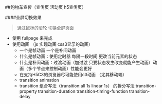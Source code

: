 ##购物车宣传（宣传页 活动页 h5宣传页）


####全屏切换效果
 > 通过鼠标的滚轮 切换全屏页面
 - 使用 fullpage 来完成
 - 使用动画 （js 实现动画  css3显示的动画）
 	+ 一个是帧动画 一个是补间动画
 	+ 什么是帧动画：使用定时器 每隔一段时间 更改当前元素的状态
 	+ 什么是补间动画：过渡动画（加过渡 只要状态发生改变就能产生动画）动画（多个节点来控制动画）性能会更好
 	+ 在支持H5C3的浏览器尽可能使用c3动画 （尤其移动端）
 	+ transition  animation
 	+ transition 组合写法（transition:all 1s linear 1s）
 	  的拆分写法 transition-property transition-duration transition-timing-function transition-delay